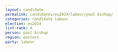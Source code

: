 ```yaml
---
layout: candidate
permalink: candidates/eu2014/labour/paul-bishop/
categories: candidate labour
election: eu2014
list-rank: 4
person: paul-bishop
region: eastern
party: labour
---
```

